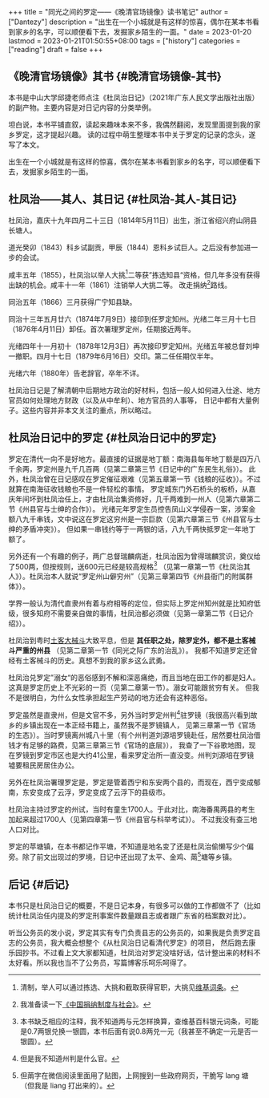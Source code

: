 +++
title = "同光之间的罗定——《晚清官场镜像》读书笔记"
author = ["Dantezy"]
description = "出生在一个小城就是有这样的惊喜，偶尔在某本书看到家乡的名字，可以顺便看下去，发掘家乡陌生的一面。"
date = 2023-01-20
lastmod = 2023-01-21T01:50:55+08:00
tags = ["history"]
categories = ["reading"]
draft = false
+++

## 《晚清官场镜像》其书 {#晚清官场镜像-其书}

本书是中山大学邱捷老师点注《杜凤治日记》（2021年广东人民文学出版社出版）的副产物。主要内容是对日记内容的分类举例。

坦白说，本书平铺直叙，读起来趣味本来不多，我偶然翻阅，发现里面提到我的家乡罗定，这才提起兴趣。
读的过程中萌生整理本书中关于罗定的记录的念头，遂写了本文。

出生在一个小城就是有这样的惊喜，偶尔在某本书看到家乡的名字，可以顺便看下去，发掘家乡陌生的一面。


## 杜凤治——其人、其日记 {#杜凤治-其人-其日记}

杜凤治，嘉庆十九年四月二十三日（1814年5月11日）出生，浙江省绍兴府山阴县长塘人。

道光癸卯（1843）科乡试副贡，甲辰（1844）恩科乡试巨人。之后没有参加进一步的会试。

咸丰五年（1855），杜凤治以举人大挑[^fn:1]二等获”拣选知县“资格，但几年多没有获得出缺的机会。咸丰十一年（1861）注销举人大挑二等。
改走捐纳[^fn:2]路线。

同治五年（1866）三月获得广宁知县缺。

同治十三年五月廿六（1874年7月9日）接印到任罗定知州。光绪二年三月十七日（1876年4月11日）卸任。首次署理罗定州，任期接近两年。

光绪四年十一月初十（1878年12月3日）再次接印罗定知州。光绪五年被总督刘坤一撤职。四月十七日（1879年6月16日）交印。第二任任期仅半年。

光绪六年（1880年）告老辞官，卒年不详。

杜凤治日记是了解清朝中后期地方政治的好材料，包括一般人如何进入仕途、地方官员如何处理地方财政（以及从中牟利）、地方官员的人事等，
日记中都有大量例子。这些内容并非本文关注的重点，所以略过。


## 杜凤治日记中的罗定 {#杜凤治日记中的罗定}

罗定在清代一向不是好地方。最直接的证据是地丁额：南海县每年地丁额是四万八千余两，罗定州是九千几百两（见第二章第三节《日记中的广东民生礼俗》）。
此外，杜凤治曾在日记感叹在罗定催征艰难（见第五章第一节《钱粮的征收》）。不过就算在南海征收钱粮也不是一件轻松的事情。
罗定城东门外石桥头的板桥，从嘉庆年间坏到杜凤治任上，才由杜凤治集资修好，几千两难到一州人（见第六章第二节《州县官与士绅的合作》）。
光绪元年罗定生员控告凤山义学侵吞一案，涉案金额八九千串钱，文中说这在罗定这穷州是一宗巨款（见第六章第三节《州县官与士绅的矛盾冲突》）。
但如果一串钱约等于一两银的话，八九千两快抵罗定一年地丁额了。

另外还有一个有趣的例子，两广总督瑞麟病逝，杜凤治因为曾得瑞麟赏识，奠仪给了500两，但按规则，送600元已经是较高规格[^fn:3]
（见第一章第一节《杜凤治其人》）。杜凤治本人就说“罗定州山僻穷州”（见第三章第四节《州县衙门的附属群体》）。

学界一般认为清代直隶州有着与府相等的定位，但实际上罗定州知州就是比知府低级，很多知府不需要亲自做的事情，杜凤治都必须做（见第一章第二节《日记介绍》）。

杜凤治到粤时[土客大械斗](https://zh.wikipedia.org/wiki/%E5%9C%9F%E5%AE%A2%E5%86%B2%E7%AA%81)大致平息，但是 **其任职之处，除罗定外，都不是土客械斗严重的州县** （见第二章第一节《同光之际广东的治乱》）。
我都不知道罗定还曾经有土客械斗的历史。真想不到我的家乡这么武勇。

杜凤治兑罗定”溺女“的恶俗感到不解和深恶痛绝，而且当地在田工作的都是妇人。这真是罗定历史上不光彩的一页（见第二章第一节）。溺女可能跟贫穷有关。
但我不是很明白，为什么女性承担起生产劳动的地方还会有这种恶俗。

罗定虽然是直隶州，但是文官不多，另外当时罗定州判[^fn:4]驻罗镜（我很高兴看到故乡的乡镇出现在一本正经书籍上，虽然我不是罗镜镇人，
见第三章第一节《官场的生态》）。当时罗镜离州城八十里（有个州判道刘源培罗镜赴任，居然要杜凤治借钱才有足够的路费，见第三章第三节《官场的底层》），
我查了一下谷歌地图，现在罗镜到罗定市区也是大约41公里，看来罗定治所一直没变。州判刘源培在罗镜墟要租民房居住办公。

另外在杜凤治署理罗定是，罗定是管着西宁和东安两个县的，而现在，西宁变成郁南，东安变成了云浮，罗定变成了云浮下的县级市。

杜凤治主持过罗定的州试，当时有童生1700人。于此对比，南海番禺两县的考生加起来超过1700人（见第四章第一节《州县官与科举考试》）。
不过我没有查三地人口对比。

罗定的苹塘镇，在本书都记作平塘，不知道是地名变了还是杜凤治偷懒写少个偏旁。除了前文出现过的罗境，日记中还出现了太平、金鸡、䓣[^fn:5]塘等乡镇。


## 后记 {#后记}

本书只是杜凤治日记的概要，不是日记本身，有很多可以做的工作都做不了（比如统计杜凤治任内提及的罗定刑事案件数量跟县志或者跟广东省的档案数对比）。

听当公务员的发小说，罗定其实有专门负责县志的公务员的，如果我是负责罗定县志的公务员，我大概会想整个《从杜凤治日记看清代罗定》的项目，
然后跑去康乐园抄书。不过看上文大家都知道，杜凤治对罗定没啥好话，估计整出来的材料不太好看。所以我也当不了公务员，写篇博客乐呵乐呵得了。

[^fn:1]: 清制，举人可以通过拣选、大挑和截取获得官职，大挑见[维基词条](https://zh.wikipedia.org/zh-sg/%E5%A4%A7%E6%8C%91)。
[^fn:2]: 我准备读一下[《中国捐纳制度与社会》](https://book.douban.com/subject/24734224/)。
[^fn:3]: 本书缺乏相应的注释，我不知道两与元怎样换算，查维基百科银元词条，可能是0.7两银兑换一银圆，本书后面有说0.8两兑一元（我甚至不确定一元是否一银圆）。
[^fn:4]: 但是我不知道州判是什么官。
[^fn:5]: 但䓣字在微信阅读里面用了贴图，上网搜到一些政府网页，干脆写 lang 塘（但我是 liang 打出来的）。